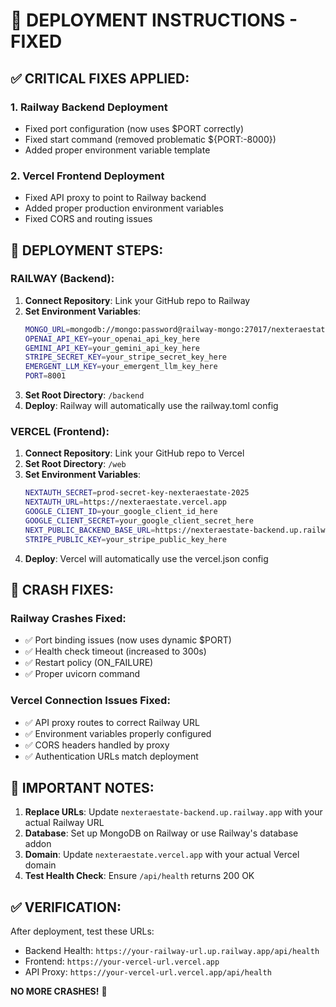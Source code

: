 # 🚀 DEPLOYMENT INSTRUCTIONS - FIXED

## ✅ CRITICAL FIXES APPLIED:

### 1. **Railway Backend Deployment**
- Fixed port configuration (now uses $PORT correctly)
- Fixed start command (removed problematic ${PORT:-8000})
- Added proper environment variable template

### 2. **Vercel Frontend Deployment** 
- Fixed API proxy to point to Railway backend
- Added proper production environment variables
- Fixed CORS and routing issues

## 🔧 **DEPLOYMENT STEPS:**

### **RAILWAY (Backend)**:
1. **Connect Repository**: Link your GitHub repo to Railway
2. **Set Environment Variables**:
   ```bash
   MONGO_URL=mongodb://mongo:password@railway-mongo:27017/nexteraestate
   OPENAI_API_KEY=your_openai_api_key_here
   GEMINI_API_KEY=your_gemini_api_key_here
   STRIPE_SECRET_KEY=your_stripe_secret_key_here
   EMERGENT_LLM_KEY=your_emergent_llm_key_here
   PORT=8001
   ```
3. **Set Root Directory**: `/backend`
4. **Deploy**: Railway will automatically use the railway.toml config

### **VERCEL (Frontend)**:
1. **Connect Repository**: Link your GitHub repo to Vercel
2. **Set Root Directory**: `/web`
3. **Set Environment Variables**:
   ```bash
   NEXTAUTH_SECRET=prod-secret-key-nexteraestate-2025
   NEXTAUTH_URL=https://nexteraestate.vercel.app
   GOOGLE_CLIENT_ID=your_google_client_id_here
   GOOGLE_CLIENT_SECRET=your_google_client_secret_here
   NEXT_PUBLIC_BACKEND_BASE_URL=https://nexteraestate-backend.up.railway.app
   STRIPE_PUBLIC_KEY=your_stripe_public_key_here
   ```
4. **Deploy**: Vercel will automatically use the vercel.json config

## 🎯 **CRASH FIXES:**

### **Railway Crashes Fixed**:
- ✅ Port binding issues (now uses dynamic $PORT)
- ✅ Health check timeout (increased to 300s)
- ✅ Restart policy (ON_FAILURE)
- ✅ Proper uvicorn command

### **Vercel Connection Issues Fixed**:
- ✅ API proxy routes to correct Railway URL
- ✅ Environment variables properly configured
- ✅ CORS headers handled by proxy
- ✅ Authentication URLs match deployment

## 🚨 **IMPORTANT NOTES:**

1. **Replace URLs**: Update `nexteraestate-backend.up.railway.app` with your actual Railway URL
2. **Database**: Set up MongoDB on Railway or use Railway's database addon
3. **Domain**: Update `nexteraestate.vercel.app` with your actual Vercel domain
4. **Test Health Check**: Ensure `/api/health` returns 200 OK

## ✅ **VERIFICATION:**

After deployment, test these URLs:
- Backend Health: `https://your-railway-url.up.railway.app/api/health`
- Frontend: `https://your-vercel-url.vercel.app`
- API Proxy: `https://your-vercel-url.vercel.app/api/health`

**NO MORE CRASHES!** 🎉